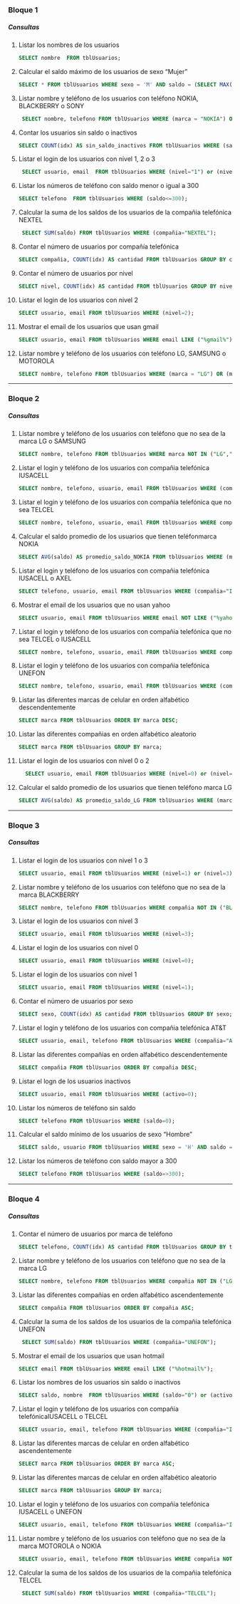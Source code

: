 ###  Bloque 1

##### Consultas

1. Listar los nombres de los usuarios

   ```sql :3
   SELECT nombre  FROM tblUsuarios;
   ```

2. Calcular el saldo máximo de los usuarios de sexo “Mujer”

     ```sql
     SELECT * FROM tblUsuarios WHERE sexo = 'M' AND saldo = (SELECT MAX(saldo) FROM tblUsuarios);
     ```

3. Listar nombre y teléfono de los usuarios con teléfono NOKIA, BLACKBERRY o SONY

     ```sql
      SELECT nombre, telefono FROM tblUsuarios WHERE (marca = "NOKIA") OR (marca="BLACKBERRY")or (marca="SONY");
     
     ```

4. Contar los usuarios sin saldo o inactivos

     ```sql
     SELECT COUNT(idx) AS sin_saldo_inactivos FROM tblUsuarios WHERE (saldo=0) or (activo=0);
     ```
     
5. Listar el login de los usuarios con nivel 1, 2 o 3

     ```sql
      SELECT usuario, email  FROM tblUsuarios WHERE (nivel="1") or (nivel="2") or (nivel="3");
     ```

6. Listar los números de teléfono con saldo menor o igual a 300

     ```sql
     SELECT telefono  FROM tblUsuarios WHERE (saldo<=300);
     ```

7. Calcular la suma de los saldos de los usuarios de la compañia telefónica NEXTEL

     ```sql
      SELECT SUM(saldo) FROM tblUsuarios WHERE (compañia="NEXTEL");
     ```

8. Contar el número de usuarios por compañía telefónica

     ```sql
     SELECT compañia, COUNT(idx) AS cantidad FROM tblUsuarios GROUP BY compañia;
     ```

9. Contar el número de usuarios por nivel

     ```sql
     SELECT nivel, COUNT(idx) AS cantidad FROM tblUsuarios GROUP BY nivel;
     ```

10. Listar el login de los usuarios con nivel 2

      ```sql
      SELECT usuario, email FROM tblUsuarios WHERE (nivel=2);
      ```

11. Mostrar el email de los usuarios que usan gmail

      ```sql
      SELECT usuario, email FROM tblUsuarios WHERE email LIKE ("%gmail%");
      ```

12. Listar nombre y teléfono de los usuarios con teléfono LG, SAMSUNG o MOTOROLA

      ```sql
      SELECT nombre, telefono FROM tblUsuarios WHERE (marca = "LG") OR (marca="SAMSUNG")or (marca="MOTOROLA");
      ```

------

### Bloque 2

##### Consultas

1. Listar nombre y teléfono de los usuarios con teléfono que no sea de la marca LG o SAMSUNG

     ```sql
     SELECT nombre, telefono FROM tblUsuarios WHERE marca NOT IN ("LG","SAMSUNG");
     ```

2. Listar el login y teléfono de los usuarios con compañia telefónica IUSACELL

     ```sql
     SELECT nombre, telefono, usuario, email FROM tblUsuarios WHERE (compañia="IUSACELL");
     ```

3. Listar el login y teléfono de los usuarios con compañia telefónica que no sea TELCEL

     ```sql
     SELECT nombre, telefono, usuario, email FROM tblUsuarios WHERE compañia NOT IN ("TELCEL");
     ```

4. Calcular el saldo promedio de los usuarios que tienen teléfonmarca NOKIA

     ```sql
     SELECT AVG(saldo) AS promedio_saldo_NOKIA FROM tblUsuarios WHERE (marca= "NOKIA");
     ```

5. Listar el login y teléfono de los usuarios con compañia telefónica IUSACELL o AXEL

     ```sql
     SELECT telefono, usuario, email FROM tblUsuarios WHERE (compañia="IUSACELL") or (compañia="AXEL");
     ```

6. Mostrar el email de los usuarios que no usan yahoo

     ```sql
     SELECT usuario, email FROM tblUsuarios WHERE email NOT LIKE ("%yahoo%");
     ```

7. Listar el login y teléfono de los usuarios con compañia telefónica que no sea TELCEL o IUSACELL

     ```sql
     SELECT nombre, telefono, usuario, email FROM tblUsuarios WHERE compañia NOT IN ("TELCEL", "IUSASEL");
     ```

8. Listar el login y teléfono de los usuarios con compañia telefónica UNEFON

     ```sql
     SELECT nombre, telefono, usuario, email FROM tblUsuarios WHERE (compañia="UNEFON");
     ```

9. Listar las diferentes marcas de celular en orden alfabético descendentemente

     ```sql
     SELECT marca FROM tblUsuarios ORDER BY marca DESC; 
     ```

10. Listar las diferentes compañias en orden alfabético aleatorio

      ```sql
      SELECT marca FROM tblUsuarios GROUP BY marca;
      ```

11. Listar el login de los usuarios con nivel 0 o 2

      ```sql
      	SELECT usuario, email FROM tblUsuarios WHERE (nivel=0) or (nivel=2)
      ```

12. Calcular el saldo promedio de los usuarios que tienen teléfono marca LG

      ```sql
      SELECT AVG(saldo) AS promedio_saldo_LG FROM tblUsuarios WHERE (marca= "LG");
      ```

------

### Bloque 3

##### Consultas

1. Listar el login de los usuarios con nivel 1 o 3

     ```sql
     SELECT usuario, email FROM tblUsuarios WHERE (nivel=1) or (nivel=3);
     ```

2. Listar nombre y teléfono de los usuarios con teléfono que no sea de la marca BLACKBERRY

     ```sql
     SELECT nombre, telefono FROM tblUsuarios WHERE compañia NOT IN ("BLACKBERRY");
     ```

3. Listar el login de los usuarios con nivel 3

     ```sql
     SELECT usuario, email FROM tblUsuarios WHERE (nivel=3);
     ```

4. Listar el login de los usuarios con nivel 0

     ```sql
     SELECT usuario, email FROM tblUsuarios WHERE (nivel=0);
     ```

5. Listar el login de los usuarios con nivel 1

     ```sql
     SELECT usuario, email FROM tblUsuarios WHERE (nivel=1);
     ```

6. Contar el número de usuarios por sexo

     ```sql
     SELECT sexo, COUNT(idx) AS cantidad FROM tblUsuarios GROUP BY sexo;
     ```

7. Listar el login y teléfono de los usuarios con compañia telefónica AT&T

     ```sql
     SELECT usuario, email, telefono FROM tblUsuarios WHERE (compañia="AT&T");
     ```

8. Listar las diferentes compañias en orden alfabético descendentemente

     ```sql
     SELECT compañia FROM tblUsuarios ORDER BY compañia DESC;
     ```

9. Listar el logn de los usuarios inactivos

     ```sql
     SELECT usuario, email FROM tblUsuarios WHERE (activo=0);
     ```

10. Listar los números de teléfono sin saldo

      ```sql
      SELECT telefono FROM tblUsuarios WHERE (saldo=0);
      ```

11. Calcular el saldo mínimo de los usuarios de sexo “Hombre”

      ```sql
      SELECT saldo, usuario FROM tblUsuarios WHERE sexo = 'H' AND saldo = (SELECT MIN(saldo) FROM tblUsuarios);
      ```

12. Listar los números de teléfono con saldo mayor a 300

      ```sql
      SELECT telefono FROM tblUsuarios WHERE (saldo=>300);
      ```

------

### Bloque 4

##### Consultas

1. Contar el número de usuarios por marca de teléfono

     ```sql
     SELECT telefono, COUNT(idx) AS cantidad FROM tblUsuarios GROUP BY telefono;
     ```

2. Listar nombre y teléfono de los usuarios con teléfono que no sea de la marca LG

     ```sql
     SELECT nombre, telefono FROM tblUsuarios WHERE compañia NOT IN ("LG");
     ```

3. Listar las diferentes compañias en orden alfabético ascendentemente

     ```sql
     SELECT compañia FROM tblUsuarios ORDER BY compañia ASC;
     ```

4. Calcular la suma de los saldos de los usuarios de la compañia telefónica UNEFON

     ```sql
      SELECT SUM(saldo) FROM tblUsuarios WHERE (compañia="UNEFON");
     ```

5. Mostrar el email de los usuarios que usan hotmail

     ```sql
     SELECT email FROM tblUsuarios WHERE email LIKE ("%hotmail%");
     ```

6. Listar los nombres de los usuarios sin saldo o inactivos

     ```sql
     SELECT saldo, nombre  FROM tblUsuarios WHERE (saldo="0") or (activo="0");
     ```

7. Listar el login y teléfono de los usuarios con compañia telefónicaIUSACELL o TELCEL

     ```sql
     SELECT usuario, email, telefono FROM tblUsuarios WHERE (compañia="IUSACELL") or (compañia="TELCEL");
     ```

8. Listar las diferentes marcas de celular en orden alfabético ascendentemente

     ```sql
     SELECT marca FROM tblUsuarios ORDER BY marca ASC;
     ```

9. Listar las diferentes marcas de celular en orden alfabético aleatorio

     ```sql
     SELECT marca FROM tblUsuarios GROUP BY marca;
     ```

10. Listar el login y teléfono de los usuarios con compañia telefónica IUSACELL o UNEFON

      ```sql
      SELECT usuario, email, telefono FROM tblUsuarios WHERE (compañia="IUSACELL") or (compañia="UNEFON");
      ```

11. Listar nombre y teléfono de los usuarios con teléfono que no sea de la marca MOTOROLA o NOKIA

      ```sql
      SELECT usuario, email, telefono FROM tblUsuarios WHERE compañia NOT IN ("MOTOROLA", "NOKIA");
      ```

12. Calcular la suma de los saldos de los usuarios de la compañia telefónica TELCEL

      ```sql
       SELECT SUM(saldo) FROM tblUsuarios WHERE (compañia="TELCEL");
      ```
